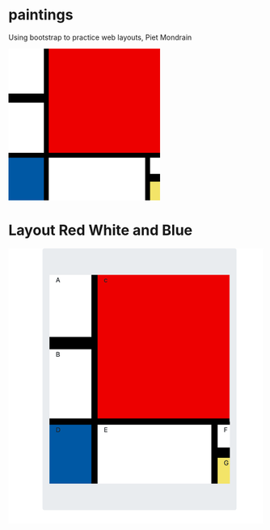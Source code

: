 # paintings
Using bootstrap to practice web layouts, Piet Mondrain

<img src="https://github.com/ph1-618O/paintings/blob/main/mondrain/red_white_blue.png" height="300" width="300">



# Layout Red White and Blue

![mondrain layout](https://github.com/ph1-618O/paintings/blob/main/mondrain/red_white_blue_layout.png)
